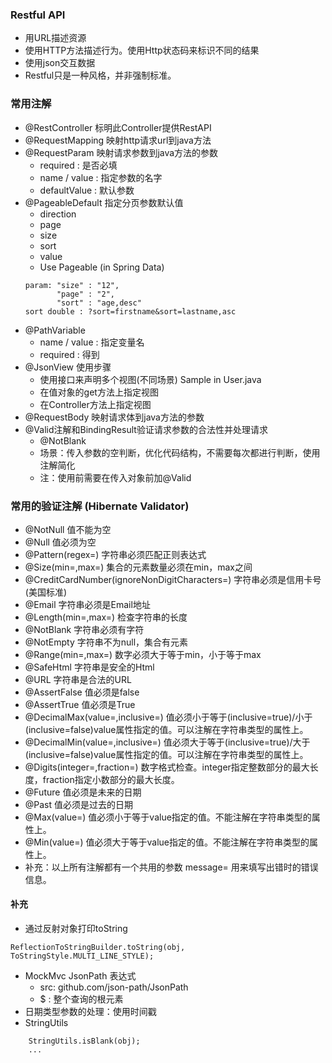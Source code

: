 ### Restful API
- 用URL描述资源
- 使用HTTP方法描述行为。使用Http状态码来标识不同的结果
- 使用json交互数据
- Restful只是一种风格，并非强制标准。

### 常用注解
- @RestController 标明此Controller提供RestAPI
- @RequestMapping 映射http请求url到java方法
- @RequestParam 映射请求参数到java方法的参数
    - required : 是否必填
    - name / value : 指定参数的名字
    - defaultValue : 默认参数
- @PageableDefault 指定分页参数默认值
    - direction
    - page
    - size
    - sort
    - value
    - Use Pageable (in Spring Data)
    ```
    param: "size" : "12",
           "page" : "2",
           "sort" : "age,desc"
    sort double : ?sort=firstname&sort=lastname,asc       
    ```
- @PathVariable
    - name / value : 指定变量名
    - required : 得到
- @JsonView 使用步骤
    - 使用接口来声明多个视图(不同场景)
        Sample in User.java
    - 在值对象的get方法上指定视图
    - 在Controller方法上指定视图
- @RequestBody 映射请求体到java方法的参数
- @Valid注解和BindingResult验证请求参数的合法性并处理请求
    - @NotBlank
    - 场景：传入参数的空判断，优化代码结构，不需要每次都进行判断，使用注解简化
    - 注：使用前需要在传入对象前加@Valid

### 常用的验证注解 (Hibernate Validator)
- @NotNull 值不能为空
- @Null 值必须为空
- @Pattern(regex=) 字符串必须匹配正则表达式
- @Size(min=,max=) 集合的元素数量必须在min，max之间
- @CreditCardNumber(ignoreNonDigitCharacters=) 字符串必须是信用卡号(美国标准)
- @Email 字符串必须是Email地址
- @Length(min=,max=) 检查字符串的长度
- @NotBlank 字符串必须有字符
- @NotEmpty 字符串不为null，集合有元素
- @Range(min=,max=) 数字必须大于等于min，小于等于max
- @SafeHtml 字符串是安全的Html
- @URL 字符串是合法的URL
- @AssertFalse 值必须是false
- @AssertTrue 值必须是True
- @DecimalMax(value=,inclusive=) 值必须小于等于(inclusive=true)/小于(inclusive=false)value属性指定的值。可以注解在字符串类型的属性上。
- @DecimalMin(value=,inclusive=) 值必须大于等于(inclusive=true)/大于(inclusive=false)value属性指定的值。可以注解在字符串类型的属性上。
- @Digits(integer=,fraction=) 数字格式检查。integer指定整数部分的最大长度，fraction指定小数部分的最大长度。
- @Future 值必须是未来的日期
- @Past 值必须是过去的日期
- @Max(value=) 值必须小于等于value指定的值。不能注解在字符串类型的属性上。
- @Min(value=) 值必须大于等于value指定的值。不能注解在字符串类型的属性上。
- 补充：以上所有注解都有一个共用的参数 message= 用来填写出错时的错误信息。

#### 补充
- 通过反射对象打印toString
```
ReflectionToStringBuilder.toString(obj, ToStringStyle.MULTI_LINE_STYLE);
```
- MockMvc JsonPath 表达式
    - src: github.com/json-path/JsonPath
    - $ : 整个查询的根元素
- 日期类型参数的处理：使用时间戳
- StringUtils
```
    StringUtils.isBlank(obj);
    ...
```